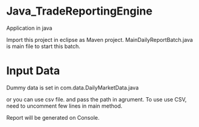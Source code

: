 # Java_TradeReportingEngine
Application in java

Import this project in eclipse as Maven project.
MainDailyReportBatch.java is main file to start this batch.

# Input Data
Dummy data is set in com.data.DailyMarketData.java

or you can use csv file. and pass the path in agrument. To use use CSV, need to uncomment few lines in main method.

Report will be generated on Console.
